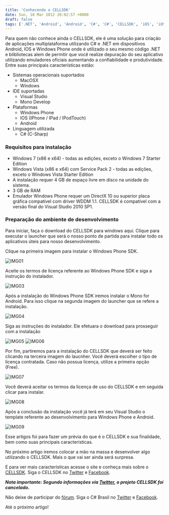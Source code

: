 ```yaml
---
title: 'Conhecendo o CELLSDK'
date: Sun, 18 Mar 2012 20:02:57 +0000
draft: false
tags: ['.NET', 'Android', 'Android', 'C#', 'C#', 'CELLSDK', 'iOS', 'iOS', 'iPhone', 'Mono', 'Mono', 'SDK', 'SDK', 'Windows Phone', 'Windows Phone']
---
```


Para quem não conhece ainda o CELLSDK, ele é uma solução para criação de aplicações multiplataforma utilizando C# e .NET em dispositivos Android, IOS e Windows Phone onde é utilizado o seu mesmo código .NET e blibliotecas alem de permitir que você realize depuração do seu aplicativo utilizando emuladores oficiais aumentando a confiabilidade e produtividade. Entre suas principais características estão:

*   Sistemas operacionais suportados
    *   MacOSX
    *   Windows
*   IDE suportadas
    *   Visual Studio
    *   Mono Develop
*   Plataformas
    *   Windows Phone
    *   IOS (IPhone / IPad / IPodTouch)
    *   Android
*   Linguagem utilizada
    *   C# (C-Sharp)

### Requisitos para instalação

*   Windows 7 (x86 e x64) - todas as edições, exceto o Windows 7 Starter Edition
*   Windows Vista (x86 e x64) com Service Pack 2 - todas as edições, exceto o Windows Vista Starter Edition
*   A instalação requer 4 GB de espaço livre em disco na unidade do sistema.
*   3 GB de RAM
*   Emulador Windows Phone requer um DirectX 10 ou superior placa gráfica compatível com driver WDDM 1.1. CELLSDK é compatível com a versão final do Visual Studio 2010 SP1.

### Preparação do ambiente de desenvolvimento

Para iniciar, faça o download do CELLSDK para windows aqui. Clique para executar o launcher que será o nosso ponto de partida para instalar todo os aplicativos úteis para nosso desenvolvimento.

Clique na primeira imagem para instalar o Windows Phone SDK.

![](https://raphaelcardoso.com.br/wp-content/uploads/2012/03/IMG01.png "IMG01")

Aceite os termos de licença referente ao Windows Phone SDK e siga a instrução do instalador.

![](https://raphaelcardoso.com.br/wp-content/uploads/2012/03/IMG03.png "IMG03")

Após a instalação do Windows Phone SDK iremos instalar o Mono for Android. Para isso clique na segunda imagem do launcher que se refere a instalação.

![](https://raphaelcardoso.com.br/wp-content/uploads/2012/03/IMG04.png "IMG04")

Siga as instruções do instalador. Ele efetuara o download para prosseguir com a instalação

![](https://raphaelcardoso.com.br/wp-content/uploads/2012/03/IMG05.png "IMG05") ![](https://raphaelcardoso.com.br/wp-content/uploads/2012/03/IMG06.png "IMG06")

Por fim, partiremos para a instalação do CELLSDK que deverá ser feito clicando na terceira imagem do laucnher. Você deverá escolher o tipo de licença contratada. Caso não possua licença, utilize a primeira opção (Free).

![](https://raphaelcardoso.com.br/wp-content/uploads/2012/03/IMG07.png "IMG07")

Você deverá aceitar os termos da licença de uso do CELLSDK e em seguida clicar para instalar.

![](https://raphaelcardoso.com.br/wp-content/uploads/2012/03/IMG08.png "IMG08")

Após a conclusão da instalação você já terá em seu Visual Studio o template referente ao desenvolvimento para Windows Phone e Android.

![](https://raphaelcardoso.com.br/wp-content/uploads/2012/03/IMG09.png "IMG09")

Esse artigos foi para fazer um prévia do que é o CELLSDK e sua finalidade, bem como suas principais caracteristicas.

No próximo artigo iremos colocar a mão na massa e desenvolver algo utilizando o CELLSDK. Mais o que vai ser ainda será surpresa.

E para ver mais características acesse o site e conheça mais sobre o [CELLSDK](http://www.cellsdk.com/). Siga o CELLSDK no [Twitter](http://twitter.com/cellsdk) e [Facebook](http://www.facebook.com/cellsdk).

**_Nota importante: Segundo informações via [Twitter](https://twitter.com/cellsdk), o projeto CELLSDK foi cancelado._**

Não deixe de participar do [fórum](https://raphaelcardoso.com.br/forum). Siga o C# Brasil no [Twitter](http://twitter.com/csharpbrasil) e [Facebook](http://www.facebook.com/csharpbrasil).

Até o próximo artigo!